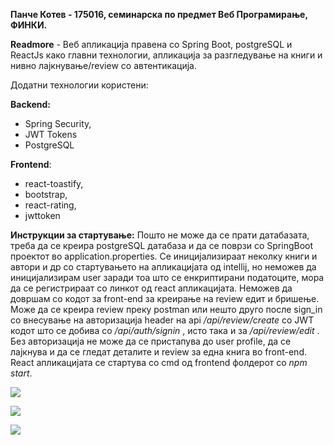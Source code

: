 **Панче Котев - 175016, семинарска по предмет Веб Програмирање, ФИНКИ.**

**Readmore** - Веб апликација правена со Spring Boot, postgreSQL и ReactJs како главни технологии, апликација за разгледување на книги и нивно лајкнување/review со автентикација.

Додатни технологии користени:

**Backend:**
- Spring Security,
- JWT Tokens
- PostgreSQL

**Frontend**:
- react-toastify,
- bootstrap,
- react-rating,
- jwttoken

**Инструкции за стартување:**
Пошто не може да се прати датабазата, треба да се креира postgreSQL датабаза и да се поврзи со SpringBoot проектот во application.properties. Се иницијализираат неколку книги и автори и др со стартувањето на апликацијата од intellij, но неможев да иницијализирам user заради тоа што се енкриптирани податоците, мора да се регистрираат со линкот од react апликацијата. Неможев да довршам со кодот за front-end за креирање на review едит и бришење. Може да се креира review преку postman или нешто друго после sign_in со внесување на авторизација header на api */api/review/create* со JWT кодот што се добива со */api/auth/signin* , исто така и за */api/review/edit* . Без авторизација не може да се пристапува до user profile, да се лајкнува и да се гледат деталите и review за една книга во front-end. React апликацијата се стартува со cmd од frontend фолдерот со *npm start*.

![](https://i.imgur.com/NxOLrkk.png )

![](https://i.imgur.com/N0kbjfT.png )

![](https://i.imgur.com/ys8db1H.png )


